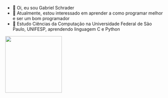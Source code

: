 - 👋 Oi, eu sou Gabriel Schrader
- 👀 Atualmente, estou interessado em aprender a como programar melhor e ser um bom programador
- 📕 Estudo Ciências da Computação na Universidade Federal de São Paulo, UNIFESP, aprendendo linguagem C e Python


<div>
  <a href = "https://github.com/gaschrader">
  <img height="180cm" src="https://github-readme-stats.vercel.app/api?username=gaschrader&theme=default&show_icons=true">
</div>
<!---
gaschrader/gaschrader is a ✨ special ✨ repository because its `README.md` (this file) appears on your GitHub profile.
You can click the Preview link to take a look at your changes.
--->
